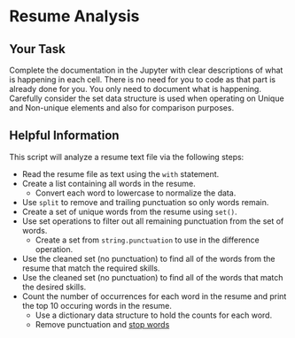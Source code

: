 # Resume Analysis

## Your Task

Complete the documentation in the Jupyter with clear descriptions of what is happening in each cell. There is no need for you to code as that part is already done for you. You only need to document what is happening. Carefully consider the set data structure is used when operating on Unique and Non-unique elements and also for comparison purposes.

## Helpful Information

This script will analyze a resume text file via the following steps:

* Read the resume file as text using the `with` statement.
* Create a list containing all words in the resume.
  * Convert each word to lowercase to normalize the data.
* Use `split` to remove and trailing punctuation so only words remain.
* Create a set of unique words from the resume using `set()`.
* Use set operations to filter out all remaining punctuation from the set of words.
  * Create a set from `string.punctuation` to use in the difference operation.
* Use the cleaned set (no punctuation) to find all of the words from the resume that match the required skills.
* Use the cleaned set (no punctuation) to find all of the words that match the desired skills.
* Count the number of occurrences for each word in the resume and print the top 10 occuring words in the resume.
  * Use a dictionary data structure to hold the counts for each word.
  * Remove punctuation and [stop words](https://en.wikipedia.org/wiki/Stop_words)

